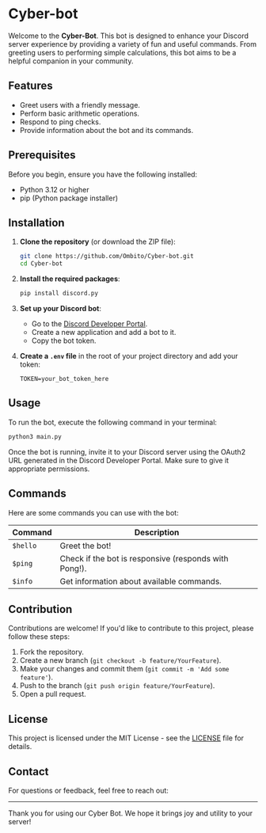 # Cyber-bot


Welcome to the **Cyber-Bot**. This bot is designed to enhance your Discord server experience by providing a variety of fun and useful commands. From greeting users to performing simple calculations, this bot aims to be a helpful companion in your community.

## Features

- Greet users with a friendly message.
- Perform basic arithmetic operations.
- Respond to ping checks.
- Provide information about the bot and its commands.

## Prerequisites

Before you begin, ensure you have the following installed:

- Python 3.12 or higher
- pip (Python package installer)

## Installation

1. **Clone the repository** (or download the ZIP file):
   ```bash
   git clone https://github.com/Ombito/Cyber-bot.git
   cd Cyber-bot
   ```

2. **Install the required packages**:
   ```bash
   pip install discord.py
   ```

3. **Set up your Discord bot**:
   - Go to the [Discord Developer Portal](https://discord.com/developers/applications).
   - Create a new application and add a bot to it.
   - Copy the bot token.

4. **Create a `.env` file** in the root of your project directory and add your token:
   ```plaintext
   TOKEN=your_bot_token_here
   ```

## Usage

To run the bot, execute the following command in your terminal:

```bash
python3 main.py
```


Once the bot is running, invite it to your Discord server using the OAuth2 URL generated in the Discord Developer Portal. Make sure to give it appropriate permissions.

## Commands

Here are some commands you can use with the bot:

| Command              | Description                                           |
|---------------------|-------------------------------------------------------|
| `$hello`            | Greet the bot!                                       |
| `$ping`             | Check if the bot is responsive (responds with Pong!).|
| `$info`            | Get information about available commands.            |

## Contribution

Contributions are welcome! If you'd like to contribute to this project, please follow these steps:

1. Fork the repository.
2. Create a new branch (`git checkout -b feature/YourFeature`).
3. Make your changes and commit them (`git commit -m 'Add some feature'`).
4. Push to the branch (`git push origin feature/YourFeature`).
5. Open a pull request.

## License

This project is licensed under the MIT License - see the [LICENSE](LICENSE) file for details.

## Contact

For questions or feedback, feel free to reach out:

---




Thank you for using our Cyber Bot. We hope it brings joy and utility to your server!
